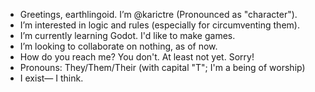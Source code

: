- Greetings, earthlingoid. I’m @karictre (Pronounced as "character").
- I’m interested in logic and rules (especially for circumventing them).
- I’m currently learning Godot. I'd like to make games.
- I’m looking to collaborate on nothing, as of now.
- How do you reach me? You don't. At least not yet. Sorry!
- Pronouns: They/Them/Their (with capital "T"; I'm a being of worship)
- I exist— I think.

<!---
karictre/karictre is a ✨ special ✨ repository because its `README.md` (this file) appears on your GitHub profile.
You can click the Preview link to take a look at your changes.
--->
